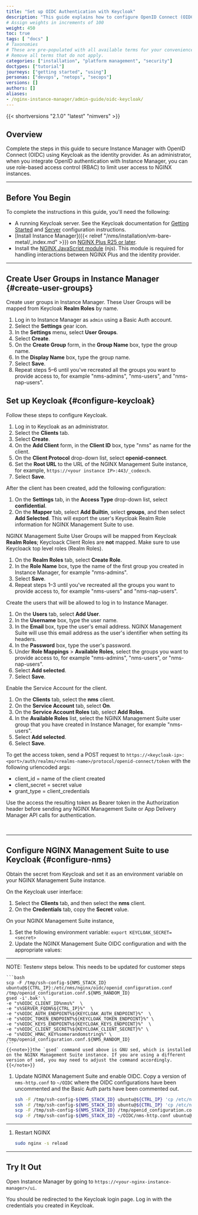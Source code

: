 ```yaml
---
title: "Set up OIDC Authentication with Keycloak"
description: "This guide explains how to configure OpenID Connect (OIDC) with Keycloak as the identity provider."
# Assign weights in increments of 100
weight: 450
toc: true
tags: [ "docs" ]
# Taxonomies
# These are pre-populated with all available terms for your convenience.
# Remove all terms that do not apply.
categories: ["installation", "platform management", "security"]
doctypes: ["tutorial"]
journeys: ["getting started", "using"]
personas: ["devops", "netops", "secops"]
versions: []
authors: []
aliases:
- /nginx-instance-manager/admin-guide/oidc-keycloak/
---
```


{{< shortversions "2.1.0" "latest" "nimvers" >}}

## Overview

Complete the steps in this guide to secure Instance Manager with OpenID Connect (OIDC) using Keycloak as the identity provider. As an administrator, when you integrate OpenID authentication with Instance Manager, you can use role-based access control (RBAC) to limit user access to NGINX instances.

---

## Before You Begin

To complete the instructions in this guide, you'll need the following:

- A running Keycloak server. See the Keycloak documentation for [Getting Started](https://www.keycloak.org/guides#getting-started) and [Server](https://www.keycloak.org/guides#server) configuration instructions.
- [Install Instance Manager]({{< relref "/nms/installation/vm-bare-metal/_index.md" >}}) on [NGINX Plus R25 or later](https://docs.nginx.com/nginx/admin-guide/installing-nginx/installing-nginx-plus/).
- Install the [NGINX JavaScript module](https://www.nginx.com/blog/introduction-nginscript/) (njs). This module is required for handling interactions between NGINX Plus and the identity provider.  

---
## Create User Groups in Instance Manager {#create-user-groups}

Create user groups in Instance Manager. These User Groups will be mapped from Keycloak **Realm Roles** by name. 

1. Log in to Instance Manager as `admin` using a Basic Auth account.
1. Select the **Settings** gear icon.
1. In the **Settings** menu, select **User Groups**.
1. Select **Create**.
1. On the **Create Group** form, in the **Group Name** box, type the group name.
1. In the **Display Name** box, type the group name.
1. Select **Save**.
1. Repeat steps 5–6 until you've recreated all the groups you want to provide access to, for example "nms-admins", "nms-users", and "nms-nap-users".


## Set up Keycloak {#configure-keycloak}

Follow these steps to configure Keycloak.

1. Log in to Keycloak as an administrator.
1. Select the **Clients** tab.
1. Select **Create**.
1. On the **Add Client** form, in the **Client ID** box, type "nms" as name for the client.
1. On the **Client Protocol** drop-down list, select **openid-connect**.
1. Set the **Root URL** to the URL of the NGINX Management Suite instance, for example, `https://<your instance IP>:443/_codexch`.
1. Select **Save**.

After the client has been created, add the following configuration:


1. On the **Settings** tab, in the **Access Type** drop-down list, select **confidential**.
1. On the **Mapper** tab, select **Add Builtin**, select **groups**, and then select **Add Selected**. This will export the user's Keycloak Realm Role information for NGINX Management Suite to use.

NGINX Management Suite User Groups will be mapped from Keycloak **Realm Roles**; Keycloack Client Roles are **not** mapped. Make sure to use Keycloack top level roles (Realm Roles).

1. On the **Realm Roles** tab, select **Create Role**.
1. In the **Role Name** box, type the name of the first group you created in Instance Manager, for example "nms-admins".
1. Select **Save**.
1. Repeat steps 1–3 until you've recreated all the groups you want to provide access to, for example "nms-users" and "nms-nap-users".

Create the users that will be allowed to log in to Instance Manager.

1. On the **Users** tab, select **Add User**.
1. In the **Username** box, type the user name.
1. In the **Email** box, type the user's email address. NGINX Management Suite will use this email address as the user's identifier when setting its headers.
1. In the **Password** box, type the user's password.
1. Under **Role Mappings** > **Available Roles**, select the groups you want to provide access to, for example "nms-admins", "nms-users", or "nms-nap-users".
1. Select **Add selected**.
1. Select **Save**.

Enable the Service Account for the client.

1. On the **Clients** tab, select the **nms** client.
1. On the **Service Account** tab, select **On**.
1. On the **Service Account Roles** tab, select **Add Roles**.
1. In the **Available Roles** list, select the NGINX Management Suite user group that you have created in Instance Manager, for example "nms-users".
1. Select **Add selected**.
1. Select **Save**.

To get the access token, send a POST request to `https://<keycloak-ip>:<port>/auth/realms/<realms-name>/protocol/openid-connect/token` with the following urlencoded args:

- client_id = name of the client created
- client_secret = secret value
- grant_type = client_credentials


Use the access the resulting token as Bearer token in the Authorization header before sending any NGINX Management Suite or App Delivery Manager API calls for authentication.

</br>

---

## Configure NGINX Management Suite to use Keycloak {#configure-nms}

Obtain the secret from Keycloak and set it as an environment variable on your NGINX Management Suite instance.

On the Keycloak user interface:

1. Select the **Clients** tab, and then select the **nms** client.
1. On the **Credentials** tab, copy the **Secret** value.

On your NGINX Management Suite instance, 

1. Set the following environment variable: `export KEYCLOAK_SECRET=<secret>`
1. Update the NGINX Management Suite OIDC configuration and with the appropriate values:

--- 

NOTE: Testenv steps below. This needs to be updated for customer steps

    ```bash
    scp -F /tmp/ssh-config-${NMS_STACK_ID} ubuntu@${CTRL_IP}:/etc/nms/nginx/oidc/openid_configuration.conf /tmp/openid_configuration.conf.${NMS_RANDOM_ID}
    gsed -i'.bak' \
    -e "s%OIDC_CLIENT_ID%nms%"  \
    -e "s%SERVER_FQDN%${CTRL_IP}%"  \
    -e "s%OIDC_AUTH_ENDPOINT%${KEYCLOAK_AUTH_ENDPOINT}%"  \
    -e "s%OIDC_TOKEN_ENDPOINT%${KEYCLOAK_TOKEN_ENDPOINT}%" \
    -e "s%OIDC_KEYS_ENDPOINT%${KEYCLOAK_KEYS_ENDPOINT}%"  \
    -e "s%OIDC_CLIENT_SECRET%${KEYCLOAK_CLIENT_SECRET}%" \
    -e "s%OIDC_HMAC_KEY%somerandomstring%" \
    /tmp/openid_configuration.conf.${NMS_RANDOM_ID}
    ```
    {{<note>}}the `gsed` command used above is GNU sed, which is installed on the NGINX Management Suite instance. If you are using a different version of sed, you may need to adjust the command accordingly.{{</note>}}
1. Update NGINX Management Suite and enable OIDC. Copy a version of `nms-http.conf` to `~/OIDC` where the OIDC configurations have been uncommented and the Basic Auth parts have been commented out.
    ```bash
    ssh -F /tmp/ssh-config-${NMS_STACK_ID} ubuntu@${CTRL_IP} 'cp /etc/nms/nginx/oidc/openid_configuration.conf ~/openid_configuration.conf.orig'
    ssh -F /tmp/ssh-config-${NMS_STACK_ID} ubuntu@${CTRL_IP} 'cp /etc/nginx/conf.d/nms-http.conf ~/nms-http.conf.orig'
    scp -F /tmp/ssh-config-${NMS_STACK_ID} /tmp/openid_configuration.conf.${NMS_RANDOM_ID} ubuntu@${CTRL_IP}:/etc/nms/nginx/oidc/openid_configuration.conf
    scp -F /tmp/ssh-config-${NMS_STACK_ID} ~/OIDC/nms-http.conf ubuntu@${CTRL_IP}:/etc/nginx/conf.d/nms-http.conf

---

1. Restart NGINX
    ```bash
    sudo nginx -s reload
    ```

---

## Try It Out

Open Instance Manager by going to `https://<your-nginx-instance-manager>/ui`.

You should be redirected to the Keycloak login page. Log in with the credentials you created in Keycloak.